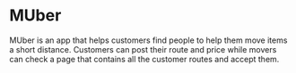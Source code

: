 # MUber

MUber is an app that helps customers find people to help them move items a short distance. Customers can post their route and price while movers can check a page that contains all the customer routes and accept them.
